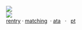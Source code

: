 ![](https://komarev.com/ghpvc/?username=yaoidemon&label=hi+friends&style=pixel&color=c57a7f&base=4000&abbreviated=true)  
![](https://file.garden/aDT0Ck-AL1_uKJ4P/papa%20renga)  
[rentry](https://rentry.co/prsk)   ‎‎‎‎·   ‎‎‎[matching](https://rentry.co/sern) ‎  ‎‎·   ‎‎‎‎[ata](https://sern.atabook.org/) ‎ ‎ ‎‎· ‎ ‎ ‎[pt](https://rentry.co/finger)
